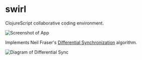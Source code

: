 # swirl
ClojureScript collaborative coding environment.

![Screenshot of App](http://i.imgur.com/ak1Vjbi.png) 

Implements Neil Fraser's [Differential Synchronization](https://neil.fraser.name/writing/sync/) algorithm.

![Diagram of Differential Sync](https://docs.google.com/drawings/d/1Bols4eiixy9qeyJkXWtfP0KSIXD85Co3-4D49D2t2_k/pub?w=1890&h=4740)
